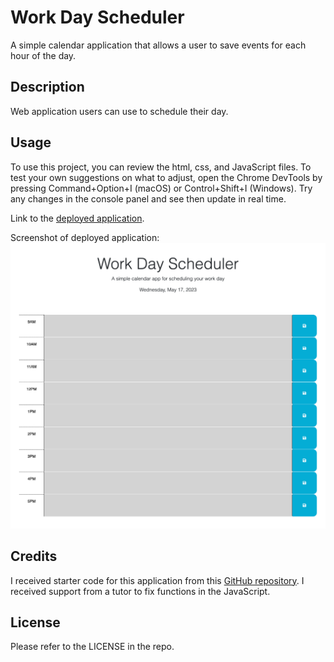 # Work Day Scheduler
A simple calendar application that allows a user to save events for each hour of the day. 

## Description

Web application users can use to schedule their day. 

## Usage

To use this project, you can review the html, css, and JavaScript files. To test your own suggestions on what to adjust, open the Chrome DevTools by pressing Command+Option+I (macOS) or Control+Shift+I (Windows). Try any changes in the console panel and see then update in real time. 

Link to the [deployed application](https://amandajduva.github.io/work-day-scheduler/). 

Screenshot of deployed application:
![deployed application](/Assets/images/work-day-scheduler_screenshot.png)

## Credits

I received starter code for this application from this [GitHub repository](https://github.com/coding-boot-camp/crispy-octo-meme.git). I received support from a tutor to fix functions in the JavaScript.  

## License

Please refer to the LICENSE in the repo.